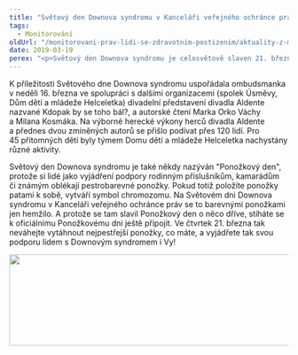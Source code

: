 ```yaml
---
title: "Světový den Downova syndromu v Kanceláři veřejného ochránce práv"
tags:
  - Monitorování
oldUrl: "/monitorovani-prav-lidi-se-zdravotnim-postizenim/aktuality-z-monitorovani/aktuality-z-monitorovani-2019/svetovy-den-downova-syndromu-v-kancelari-verejneho-ochrance-prav/"
date: 2019-03-19
perex: "<p>Světový den Downova syndromu je celosvětově slaven 21. března. Každoročně je příležitostí, jak informovat širokou veřejnost o geneticky podmíněném postižení nazvaném Downův syndrom a potřebách lidí, kteří se s ním narodili.</p>"
---
```


<!-- imported from the old website -->

<p>K příležitosti Světového dne Downova syndromu uspořádala ombudsmanka v neděli 16. března ve spolupráci s dalšími organizacemi (spolek Úsměvy, Dům dětí a mládeže Helceletka) divadelní představení divadla Aldente nazvané Kdopak by se toho bál?, a autorské čtení Marka Orko Váchy a Milana Kosmáka. Na výborné herecké výkony herců divadla Aldente a přednes dvou zmíněných autorů se přišlo podívat přes 120 lidí. Pro 45 přítomných dětí byly týmem Domu dětí a mládeže Helceletka nachystány různé aktivity. </p><p> Světový den Downova syndromu je také někdy nazýván &quot;Ponožkový den&quot;, protože si lidé jako vyjádření podpory rodinným příslušníkům, kamarádům či známým oblékají pestrobarevné ponožky. Pokud totiž položíte ponožky patami k sobě, vytváří symbol chromozomu. Na Světovém dni Downova syndromu v Kanceláři veřejného ochránce práv se to barevnými ponožkami jen hemžilo. A protože se tam slavil Ponožkový den o něco dříve, stíháte se k oficiálnímu Ponožkovému dni ještě připojit. Ve čtvrtek 21. března tak neváhejte vytáhnout nejpestřejší ponožky, co máte, a vyjádřete tak svou podporu lidem s Downovým syndromem i Vy!</p><p><img src="https://www.ochrance.cz/uploads/RTEmagicC_ponozkovy-den-A.jpg.jpg" width="635" height="165" alt="" /></p>
